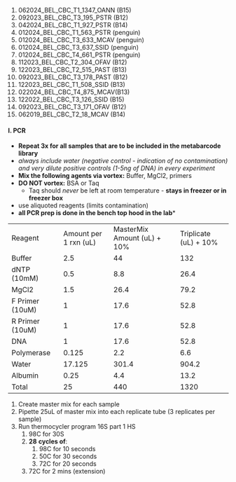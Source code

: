 1. 062024_BEL_CBC_T1_1347_OANN (B15)
2. 092023_BEL_CBC_T3_195_PSTR (B12)
3. 042024_BEL_CBC_T1_927_PSTR (B14)
4. 012024_BEL_CBC_T1_563_PSTR (penguin)
5. 012024_BEL_CBC_T3_633_MCAV (penguin)
6. 012024_BEL_CBC_T3_637_SSID (penguin)
7. 012024_BEL_CBC_T4_661_PSTR (penguin)
8. 112023_BEL_CBC_T2_304_OFAV (B12)
9. 122023_BEL_CBC_T2_515_PAST (B13)
10. 092023_BEL_CBC_T3_178_PAST (B12)
11. 122023_BEL_CBC_T1_508_SSID (B13)
12. 022024_BEL_CBC_T4_875_MCAV(B13)
13. 122022_BEL_CBC_T3_126_SSID (B15)
14. 092023_BEL_CBC_T3_171_OFAV (B12)
15. 062019_BEL_CBC_T2_18_MCAV (B14)


#### I. PCR

- **Repeat 3x for all samples that are to be included in the metabarcode library**
- *always include water (negative control - indication of no contamination) and very dilute positive controls (1-5ng of DNA) in every experiment*
- **Mix the following agents via vortex:** Buffer, MgCl2, primers
- **DO NOT vortex:** BSA or Taq
	- Taq should *never* be left at room temperature - **stays in freezer or in freezer box**
- use aliquoted reagents (limits contamination)
- **all PCR prep is done in the bench top hood in the lab***

|                 |                       |                             |                       |
| --------------- | --------------------- | --------------------------- | --------------------- |
| Reagent         | Amount per 1 rxn (uL) | MasterMix Amount (uL) + 10% | Triplicate (uL) + 10% |
| Buffer          | 2.5                   | 44                          | 132                   |
| dNTP (10mM)     | 0.5                   | 8.8                         | 26.4                  |
| MgCl2           | 1.5                   | 26.4                        | 79.2                  |
| F Primer (10uM) | 1                     | 17.6                        | 52.8                  |
| R Primer (10uM) | 1                     | 17.6                        | 52.8                  |
| DNA             | 1                     | 17.6                        | 52.8                  |
| Polymerase      | 0.125                 | 2.2                         | 6.6                   |
| Water           | 17.125                | 301.4                       | 904.2                 |
| Albumin         | 0.25                  | 4.4                         | 13.2                  |
| Total           | 25                    | 440                         | 1320                  |
1. Create master mix for each sample
2. Pipette 25uL of master mix into each replicate tube (3 replicates per sample)
3. Run thermocycler program 16S part 1 HS
	1. 98C for 30S
	2. **28** **cycles of**:
		1. 98C for 10 seconds
		2. 50C for 30 seconds
		3. 72C for 20 seconds
	3. 72C for 2 mins (extension)